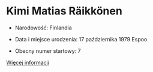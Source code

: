 # Kimi Matias Räikkönen

+ Narodowość: Finlandia

+ Data i miejsce urodzenia: 17 października 1979 Espoo

+ Obecny numer startowy: 7

[Więcej informacji](https://pl.wikipedia.org/wiki/Kimi_R%C3%A4ikk%C3%B6nen)


